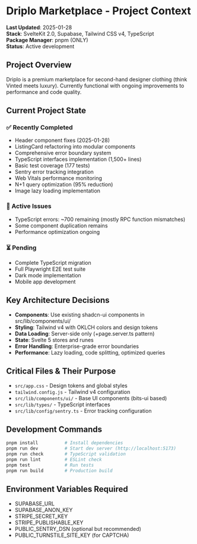 # Driplo Marketplace - Project Context

**Last Updated**: 2025-01-28  
**Stack**: SvelteKit 2.0, Supabase, Tailwind CSS v4, TypeScript  
**Package Manager**: pnpm (ONLY)  
**Status**: Active development

## Project Overview
Driplo is a premium marketplace for second-hand designer clothing (think Vinted meets luxury).
Currently functional with ongoing improvements to performance and code quality.

## Current Project State

### ✅ Recently Completed
- Header component fixes (2025-01-28)
- ListingCard refactoring into modular components
- Comprehensive error boundary system
- TypeScript interfaces implementation (1,500+ lines)
- Basic test coverage (177 tests)
- Sentry error tracking integration
- Web Vitals performance monitoring
- N+1 query optimization (95% reduction)
- Image lazy loading implementation

### 🔄 Active Issues
- TypeScript errors: ~700 remaining (mostly RPC function mismatches)
- Some component duplication remains
- Performance optimization ongoing

### ⏳ Pending
- Complete TypeScript migration
- Full Playwright E2E test suite
- Dark mode implementation
- Mobile app development

## Key Architecture Decisions
- **Components**: Use existing shadcn-ui components in src/lib/components/ui/
- **Styling**: Tailwind v4 with OKLCH colors and design tokens
- **Data Loading**: Server-side only (+page.server.ts pattern)
- **State**: Svelte 5 stores and runes
- **Error Handling**: Enterprise-grade error boundaries
- **Performance**: Lazy loading, code splitting, optimized queries

## Critical Files & Their Purpose
- `src/app.css` - Design tokens and global styles
- `tailwind.config.js` - Tailwind v4 configuration
- `src/lib/components/ui/` - Base UI components (bits-ui based)
- `src/lib/types/` - TypeScript interfaces
- `src/lib/config/sentry.ts` - Error tracking configuration

## Development Commands
```bash
pnpm install          # Install dependencies
pnpm run dev          # Start dev server (http://localhost:5173)
pnpm run check        # TypeScript validation
pnpm run lint         # ESLint check
pnpm test             # Run tests
pnpm run build        # Production build
```

## Environment Variables Required
- SUPABASE_URL
- SUPABASE_ANON_KEY
- STRIPE_SECRET_KEY
- STRIPE_PUBLISHABLE_KEY
- PUBLIC_SENTRY_DSN (optional but recommended)
- PUBLIC_TURNSTILE_SITE_KEY (for CAPTCHA)